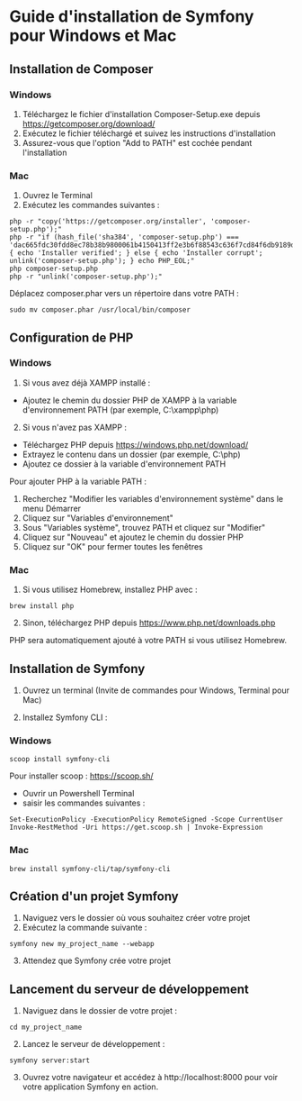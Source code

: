 # Guide d'installation de Symfony pour Windows et Mac

## Installation de Composer

### Windows

1. Téléchargez le fichier d'installation Composer-Setup.exe depuis https://getcomposer.org/download/
2. Exécutez le fichier téléchargé et suivez les instructions d'installation
3. Assurez-vous que l'option "Add to PATH" est cochée pendant l'installation

### Mac

1. Ouvrez le Terminal
2. Exécutez les commandes suivantes :

```
php -r "copy('https://getcomposer.org/installer', 'composer-setup.php');"
php -r "if (hash_file('sha384', 'composer-setup.php') === 'dac665fdc30fdd8ec78b38b9800061b4150413ff2e3b6f88543c636f7cd84f6db9189d43a81e5503cda447da73c7e5b6') { echo 'Installer verified'; } else { echo 'Installer corrupt'; unlink('composer-setup.php'); } echo PHP_EOL;"
php composer-setup.php
php -r "unlink('composer-setup.php');"
```

Déplacez composer.phar vers un répertoire dans votre PATH :

```
sudo mv composer.phar /usr/local/bin/composer
```

## Configuration de PHP

### Windows

1. Si vous avez déjà XAMPP installé :
  - Ajoutez le chemin du dossier PHP de XAMPP à la variable d'environnement PATH (par exemple, C:\xampp\php)


2. Si vous n'avez pas XAMPP :
  - Téléchargez PHP depuis https://windows.php.net/download/
  - Extrayez le contenu dans un dossier (par exemple, C:\php)
  - Ajoutez ce dossier à la variable d'environnement PATH

Pour ajouter PHP à la variable PATH :

1. Recherchez "Modifier les variables d'environnement système" dans le menu Démarrer
2. Cliquez sur "Variables d'environnement"
3. Sous "Variables système", trouvez PATH et cliquez sur "Modifier"
4. Cliquez sur "Nouveau" et ajoutez le chemin du dossier PHP
5. Cliquez sur "OK" pour fermer toutes les fenêtres


### Mac

1. Si vous utilisez Homebrew, installez PHP avec :
  ```
  brew install php
  ```
2. Sinon, téléchargez PHP depuis https://www.php.net/downloads.php

PHP sera automatiquement ajouté à votre PATH si vous utilisez Homebrew.

## Installation de Symfony

1. Ouvrez un terminal (Invite de commandes pour Windows, Terminal pour Mac)

2. Installez Symfony CLI :

### Windows

```
scoop install symfony-cli
```

Pour installer scoop : https://scoop.sh/

- Ouvrir un Powershell Terminal 
- saisir les commandes suivantes : 

```
Set-ExecutionPolicy -ExecutionPolicy RemoteSigned -Scope CurrentUser
Invoke-RestMethod -Uri https://get.scoop.sh | Invoke-Expression
```

### Mac

```
brew install symfony-cli/tap/symfony-cli
```

## Création d'un projet Symfony

1. Naviguez vers le dossier où vous souhaitez créer votre projet
2. Exécutez la commande suivante :

```
symfony new my_project_name --webapp
```
3. Attendez que Symfony crée votre projet

## Lancement du serveur de développement

1. Naviguez dans le dossier de votre projet :

```
cd my_project_name
```

2. Lancez le serveur de développement :

```
symfony server:start
```

3. Ouvrez votre navigateur et accédez à http://localhost:8000 pour voir votre application Symfony en action.

